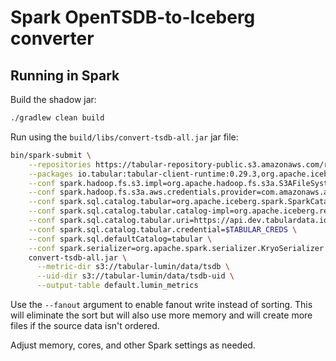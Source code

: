 # Spark OpenTSDB-to-Iceberg converter

## Running in Spark

Build the shadow jar:
```bash
./gradlew clean build
```

Run using the `build/libs/convert-tsdb-all.jar` jar file:
```bash
bin/spark-submit \
    --repositories https://tabular-repository-public.s3.amazonaws.com/releases \
    --packages io.tabular:tabular-client-runtime:0.29.3,org.apache.iceberg:iceberg-spark-runtime-3.3_2.12:0.14.1,org.apache.hadoop:hadoop-aws:3.3.2 \
    --conf spark.hadoop.fs.s3.impl=org.apache.hadoop.fs.s3a.S3AFileSystem \
    --conf spark.hadoop.fs.s3a.aws.credentials.provider=com.amazonaws.auth.DefaultAWSCredentialsProviderChain \
    --conf spark.sql.catalog.tabular=org.apache.iceberg.spark.SparkCatalog \
    --conf spark.sql.catalog.tabular.catalog-impl=org.apache.iceberg.rest.RESTCatalog \
    --conf spark.sql.catalog.tabular.uri=https://api.dev.tabulardata.io/ws \
    --conf spark.sql.catalog.tabular.credential=$TABULAR_CREDS \
    --conf spark.sql.defaultCatalog=tabular \
    --conf spark.serializer=org.apache.spark.serializer.KryoSerializer \
    convert-tsdb-all.jar \
      --metric-dir s3://tabular-lumin/data/tsdb \
      --uid-dir s3://tabular-lumin/data/tsdb-uid \
      --output-table default.lumin_metrics
```

Use the `--fanout` argument to enable fanout write instead of sorting. This will
eliminate the sort but will also use more memory and will create more files if
the source data isn't ordered.

Adjust memory, cores, and other Spark settings as needed.

